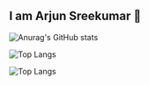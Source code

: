 ## I am Arjun Sreekumar 👋
![Anurag's GitHub stats](https://github-readme-stats.vercel.app/api?username=ArjuntheSreekumar&theme=dark&show_icons=true)

![Top Langs](https://github-readme-stats.vercel.app/api/top-langs/?username=anuraghazra&langs_count=8)

![Top Langs](https://github-readme-stats.vercel.app/api/top-langs/?username=anuraghazra&layout=compact)
